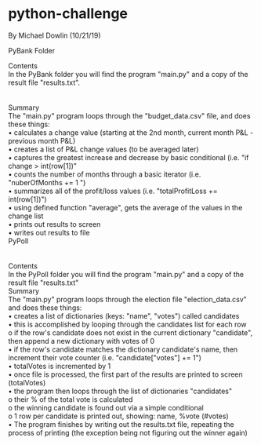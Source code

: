 # python-challenge<br/>
By Michael Dowlin (10/21/19)<br/>

PyBank Folder<br/>
  
Contents<br/>
In the PyBank folder you will find the program "main.py" and a copy of the result file "results.txt".<br/>
<br/>  
Summary<br/>
The "main.py" program loops through the "budget_data.csv" file, and does these things:<br/>
•	calculates a change value (starting at the 2nd month, current month P&L - previous month P&L)<br/>
•	creates a list of P&L change values (to be averaged later)<br/>
•	captures the greatest increase and decrease by basic conditional (i.e. "if change > int(row[1])"<br/>
•	counts the number of months through a basic iterator (i.e. "nuberOfMonths += 1 ")<br/>
•	summarizes all of the profit/loss values (i.e. "totalProfitLoss += int(row[1])")<br/>
•	using defined function "average", gets the average of the values in the change list<br/>
•	prints out results to screen<br/>
•	writes out results to file<br/>
PyPoll<br/>
<br/>  
Contents<br/>
In the PyPoll folder you will find the program "main.py" and a copy of the result file "results.txt"<br/>
Summary<br/>
The "main.py" program loops through the election file "election_data.csv" and does these things:<br/>
•	creates a list of dictionaries (keys: "name", "votes") called candidates<br/>
•	this is accomplished by looping through the candidates list for each row<br/>
o	if the row's candidate does not exist in the current dictionary "candidate", then append a new dictionary with votes of 0<br/>
•	if the row's candidate matches the dictionary candidate's name, then increment their vote counter (i.e. "candidate["votes"] += 1")<br/>
•	totalVotes is incremented by 1<br/>
•	once file is processed, the first part of the results are printed to screen (totalVotes)<br/>
•	the program then loops through the list of dictionaries "candidates"<br/>
o	their % of the total vote is calculated<br/>
o	the winning candidate is found out via a simple conditional<br/>
o	1 row per candidate is printed out, showing: name, %vote (#votes)<br/>
•	The program finishes by writing out the results.txt file, repeating the process of printing (the exception being not figuring out the winner again)
